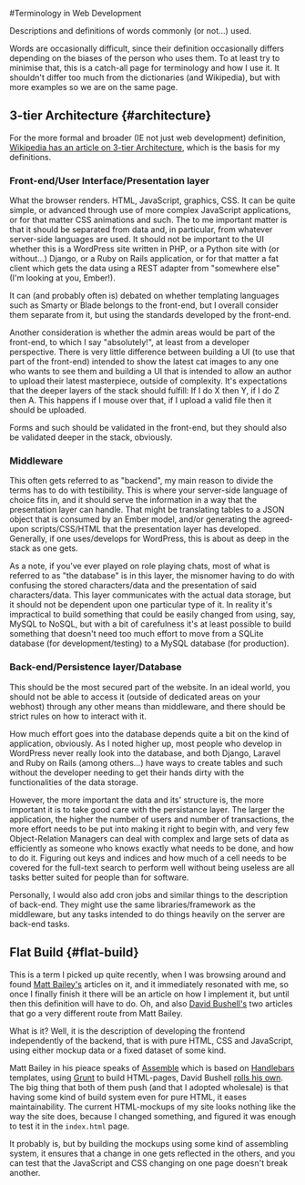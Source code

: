 #Terminology in Web Development
<summary>
Descriptions and definitions of words commonly (or not...) used.
</summary>

Words are occasionally difficult, since their definition occasionally differs depending on the biases of the person who uses them. To at least try to minimise that, this is a catch-all page for terminology and how I use it. It shouldn't differ too much from the dictionaries (and Wikipedia), but with more examples so we are on the same page.

## 3-tier Architecture {#architecture}
For the more formal and broader (IE not just web development) definition, [Wikipedia has an article on 3-tier Architecture](http://en.wikipedia.org/wiki/Multitier_architecture), which is the basis for my definitions.

### Front-end/User Interface/Presentation layer
What the browser renders. HTML, JavaScript, graphics, CSS. It can be quite simple, or advanced through use of more complex JavaScript applications, or for that matter CSS animations and such. The to me important matter is that it should be separated from data and, in particular, from whatever server-side languages are used. It should not be important to the UI whether this is a WordPress site written in PHP, or a Python site with (or without...) Django, or a Ruby on Rails application, or for that matter a fat client which gets the data using a REST adapter from "somewhere else" (I'm looking at you, Ember!).

It can (and probably often is) debated on whether templating languages such as Smarty or Blade belongs to the front-end, but I overall consider them separate from it, but using the standards developed by the front-end.

Another consideration is whether the admin areas would be part of the front-end, to which I say "absolutely!", at least from a developer perspective. There is very little difference between building a UI (to use that part of the front-end) intended to show the latest cat images to any one who wants to see them and building a UI that is intended to allow an author to upload their latest masterpiece, outside of complexity. It's expectations that the deeper layers of the stack should fulfill: If I do X then Y, if I do Z then A. This happens if I mouse over that, if I upload a valid file then it should be uploaded.

Forms and such should be validated in the front-end, but they should also be validated deeper in the stack, obviously.

### Middleware
This often gets referred to as "backend", my main reason to divide the terms has to do with testibility. This is where your server-side language of choice fits in, and it should serve the information in a way that the presentation layer can handle. That might be translating tables to a JSON object that is consumed by an Ember model, and/or generating the agreed-upon scripts/CSS/HTML that the presentation layer has developed. Generally, if one uses/develops for WordPress, this is about as deep in the stack as one gets. 

As a note, if you've ever played on role playing chats, most of what is referred to as "the database" is in this layer, the misnomer having to do with confusing the stored characters/data and the presentation of said characters/data. This layer communicates with the actual data storage, but it should not be dependent upon one particular type of it. In reality it's impractical to build something that could be easily changed from using, say, MySQL to NoSQL, but with a bit of carefulness it's at least possible to build something that doesn't need too much effort to move from a SQLite database (for development/testing) to a MySQL database (for production).

### Back-end/Persistence layer/Database
This should be the most secured part of the website. In an ideal world, you should not be able to access it (outside of dedicated areas on your webhost) through any other means than middleware, and there should be strict rules on how to interact with it.

How much effort goes into the database depends quite a bit on the kind of application, obviously. As I noted higher up, most people who develop in WordPress never really look into the database, and both Django, Laravel and Ruby on Rails (among others...) have ways to create tables and such without the developer needing to get their hands dirty with the functionalities of the data storage. 

However, the more important the data and its' structure is, the more important it is to take good care with the persistance layer. The larger the application, the higher the number of users and number of transactions, the more effort needs to be put into making it right to begin with, and very few Object-Relation Managers can deal with complex and large sets of data as efficiently as someone who knows exactly what needs to be done, and how to do it. Figuring out keys and indices and how much of a cell needs to be covered for the full-text search to perform well without being useless are all tasks better suited for people than for software. 

Personally, I would also add cron jobs and similar things to the description of back-end. They might use the same libraries/framework as the middleware, but any tasks intended to do things heavily on the server are back-end tasks.

## Flat Build {#flat-build}
This is a term I picked up quite recently, when I was browsing around and found [Matt Bailey's](http://blog.mattbailey.co/post/52949597525/front-end-process-flat-builds-and-automation) articles on it, and it immediately resonated with me, so once I finally finish it there will be an article on how I implement it, but until then this definition will have to do. Oh, and also [David Bushell's](http://dbushell.com/2013/03/18/the-flat-build/) two articles that go a very different route from Matt Bailey.

What is it? Well, it is the description of developing the frontend independently of the backend, that is with pure HTML, CSS and JavaScript, using either mockup data or a fixed dataset of some kind. 

Matt Bailey in his pieace speaks of [Assemble](http://assemble.io) which is based on [Handlebars](http://handlebarsjs.com/) templates, using [Grunt](http://www.gruntjs.com) to build HTML-pages, David Bushell [rolls his own](https://gist.github.com/dbushell/5186122). The big thing that both of them push (and that I adopted wholesale) is that having some kind of build system even for pure HTML, it eases maintainability. The current HTML-mockups of my site looks nothing like the way the site does, because I changed something, and figured it was enough to test it in the `index.html` page.

It probably is, but by building the mockups using some kind of assembling system, it ensures that a change in one gets reflected in the others, and you can test that the JavaScript and CSS changing on one page doesn't break another.

